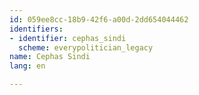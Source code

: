 ```yaml
---
id: 059ee8cc-18b9-42f6-a00d-2dd654044462
identifiers:
- identifier: cephas_sindi
  scheme: everypolitician_legacy
name: Cephas Sindi
lang: en

---
```

